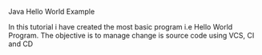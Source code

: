 Java Hello World Example

In this tutorial i have created the most basic program i.e Hello World Program.
The objective is to manage change is source code using VCS, CI and CD

